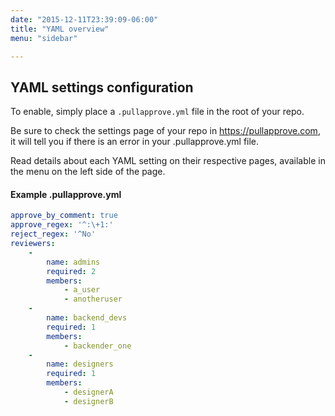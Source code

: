 ```yaml
---
date: "2015-12-11T23:39:09-06:00"
title: "YAML overview"
menu: "sidebar"

---
```


## YAML settings configuration
To enable, simply place a `.pullapprove.yml` file in the root of your repo.

Be sure to check the settings page of your repo in https://pullapprove.com, it will tell you if there is an error in your .pullapprove.yml file.

Read details about each YAML setting on their respective pages, available in the menu on the left side of the page.

#### Example .pullapprove.yml
```yaml
approve_by_comment: true
approve_regex: '^:\+1:'
reject_regex: '^No'
reviewers:
    -
        name: admins
        required: 2
        members:
            - a_user
            - anotheruser
    -
        name: backend_devs
        required: 1
        members:
            - backender_one
    -
        name: designers
        required: 1
        members:
            - designerA
            - designerB

```
